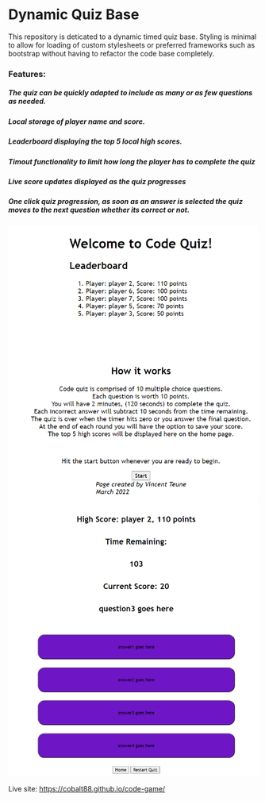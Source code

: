 # Dynamic Quiz Base

This repository is deticated to a dynamic timed quiz base. Styling is minimal to allow for loading of custom stylesheets or preferred frameworks such as bootstrap without having to refactor the code base completely. 

### Features:

##### The quiz can be quickly adapted to include as many or as few questions as needed.

##### Local storage of player name and score.

##### Leaderboard displaying the top 5 local high scores.

##### Timout functionality to limit how long the player has to complete the quiz

##### Live score updates displayed as the quiz progresses 

##### One click quiz progression, as soon as an answer is selected the quiz moves to the next question whether its correct or not. 

![Alt text](./assets/images/_D__code-game_index.html%20(1).png)
![Alt text](./assets/images/_D__code-game_assets_subpages_game.html%20(1).png)


Live site:
https://cobalt88.github.io/code-game/
